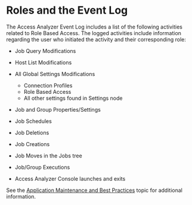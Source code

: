 # Roles and the Event Log

The Access Analyzer Event Log includes a list of the following activities related to Role Based
Access. The logged activities include information regarding the user who initiated the activity and
their corresponding role:

- Job Query Modifications
- Host List Modifications
- All Global Settings Modifications

    - Connection Profiles
    - Role Based Access
    - All other settings found in Settings node

- Job and Group Properties/Settings
- Job Schedules
- Job Deletions
- Job Creations
- Job Moves in the Jobs tree
- Job/Group Executions
- Access Analyzer Console launches and exits

See the [Application Maintenance and Best Practices](/docs/accessanalyzer/12.0/admin/maintenance/overview.md) topic for
additional information.
